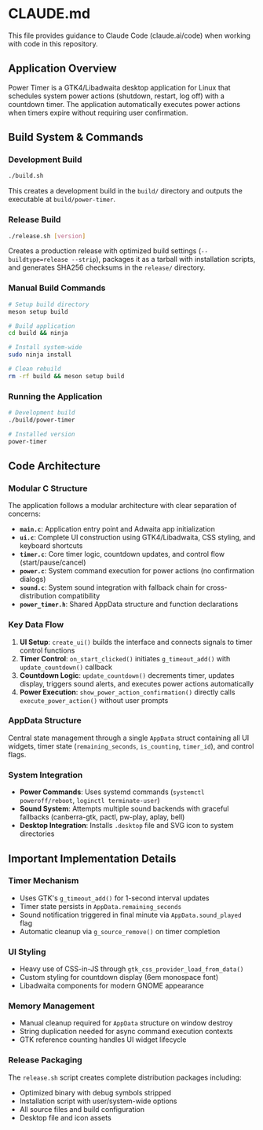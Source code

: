# CLAUDE.md

This file provides guidance to Claude Code (claude.ai/code) when working with code in this repository.

## Application Overview

Power Timer is a GTK4/Libadwaita desktop application for Linux that schedules system power actions (shutdown, restart, log off) with a countdown timer. The application automatically executes power actions when timers expire without requiring user confirmation.

## Build System & Commands

### Development Build
```bash
./build.sh
```
This creates a development build in the `build/` directory and outputs the executable at `build/power-timer`.

### Release Build
```bash
./release.sh [version]
```
Creates a production release with optimized build settings (`--buildtype=release --strip`), packages it as a tarball with installation scripts, and generates SHA256 checksums in the `release/` directory.

### Manual Build Commands
```bash
# Setup build directory
meson setup build

# Build application  
cd build && ninja

# Install system-wide
sudo ninja install

# Clean rebuild
rm -rf build && meson setup build
```

### Running the Application
```bash
# Development build
./build/power-timer

# Installed version
power-timer
```

## Code Architecture

### Modular C Structure
The application follows a modular architecture with clear separation of concerns:

- **`main.c`**: Application entry point and Adwaita app initialization
- **`ui.c`**: Complete UI construction using GTK4/Libadwaita, CSS styling, and keyboard shortcuts
- **`timer.c`**: Core timer logic, countdown updates, and control flow (start/pause/cancel)
- **`power.c`**: System command execution for power actions (no confirmation dialogs)
- **`sound.c`**: System sound integration with fallback chain for cross-distribution compatibility
- **`power_timer.h`**: Shared AppData structure and function declarations

### Key Data Flow
1. **UI Setup**: `create_ui()` builds the interface and connects signals to timer control functions
2. **Timer Control**: `on_start_clicked()` initiates `g_timeout_add()` with `update_countdown()` callback
3. **Countdown Logic**: `update_countdown()` decrements timer, updates display, triggers sound alerts, and executes power actions automatically
4. **Power Execution**: `show_power_action_confirmation()` directly calls `execute_power_action()` without user prompts

### AppData Structure
Central state management through a single `AppData` struct containing all UI widgets, timer state (`remaining_seconds`, `is_counting`, `timer_id`), and control flags.

### System Integration
- **Power Commands**: Uses systemd commands (`systemctl poweroff/reboot`, `loginctl terminate-user`)
- **Sound System**: Attempts multiple sound backends with graceful fallbacks (canberra-gtk, pactl, pw-play, aplay, bell)
- **Desktop Integration**: Installs `.desktop` file and SVG icon to system directories

## Important Implementation Details

### Timer Mechanism
- Uses GTK's `g_timeout_add()` for 1-second interval updates
- Timer state persists in `AppData.remaining_seconds` 
- Sound notification triggered in final minute via `AppData.sound_played` flag
- Automatic cleanup via `g_source_remove()` on timer completion

### UI Styling
- Heavy use of CSS-in-JS through `gtk_css_provider_load_from_data()`
- Custom styling for countdown display (6em monospace font)
- Libadwaita components for modern GNOME appearance

### Memory Management
- Manual cleanup required for `AppData` structure on window destroy
- String duplication needed for async command execution contexts
- GTK reference counting handles UI widget lifecycle

### Release Packaging
The `release.sh` script creates complete distribution packages including:
- Optimized binary with debug symbols stripped
- Installation script with user/system-wide options
- All source files and build configuration
- Desktop file and icon assets